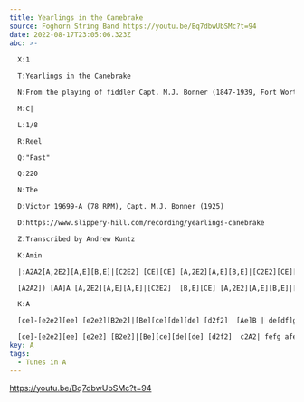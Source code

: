 ```yaml
---
title: Yearlings in the Canebrake
source: Foghorn String Band https://youtu.be/Bq7dbwUbSMc?t=94
date: 2022-08-17T23:05:06.323Z
abc: >-
  
  X:1

  T:Yearlings in the Canebrake

  N:From the playing of fiddler Capt. M.J. Bonner (1847-1939, Fort Worth, Texas)

  M:C|

  L:1/8

  R:Reel

  Q:"Fast"

  Q:220

  N:The

  D:Victor 19699-A (78 RPM), Capt. M.J. Bonner (1925)

  D:https://www.slippery-hill.com/recording/yearlings-canebrake

  Z:Transcribed by Andrew Kuntz

  K:Amin

  |:A2A2[A,2E2][A,E][B,E]|[C2E2] [CE][CE] [A,2E2][A,E][B,E]|[C2E2][CE][CE] [CF]EDC |[G,2D2][G,D]E [G,2D2] D(^F|

  [A2A2]) [AA]A [A,2E2][A,E][A,E]|[C2E2]  [B,E][CE] [A,2E2][A,E][B,E]|[C2E2][C2E2][CE][CE] [CF]EDC |1[G,D]D[G,D]E [G,2D2] D^F:|2[G,D]D[G,D]E [G,2D2][G,2D2]||

  K:A

  [ce]-[e2e2][ee] [e2e2][B2e2]|[Be][ce][de][de] [d2f2]  [Ae]B | de[df]g [d2f2] ed|

  [ce]-[e2e2][ee] [e2e2] [B2e2]|[Be][ce][de][de] [d2f2]  c2A2| fefg afed|[ce][Ae][Be][ce] [A2e2]||
key: A
tags:
  - Tunes in A
---
```

https://youtu.be/Bq7dbwUbSMc?t=94